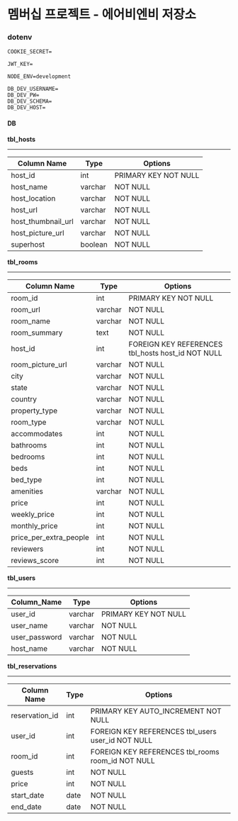 # 멤버십 프로젝트 - 에어비엔비 저장소

### dotenv

```
COOKIE_SECRET=

JWT_KEY=

NODE_ENV=development

DB_DEV_USERNAME=
DB_DEV_PW=
DB_DEV_SCHEMA=
DB_DEV_HOST=
```

#### DB

**tbl_hosts**

---

| ﻿Column Name       | Type    | Options              |
| ------------------ | ------- | -------------------- |
| host_id            | int     | PRIMARY KEY NOT NULL |
| host_name          | varchar | NOT NULL             |
| host_location      | varchar | NOT NULL             |
| host_url           | varchar | NOT NULL             |
| host_thumbnail_url | varchar | NOT NULL             |
| host_picture_url   | varchar | NOT NULL             |
| superhost          | boolean | NOT NULL             |

**tbl_rooms**

---

| ﻿Column Name           | Type    | Options                                           |
| ---------------------- | ------- | ------------------------------------------------- |
| room_id                | int     | PRIMARY KEY NOT NULL                              |
| room_url               | varchar | NOT NULL                                          |
| room_name              | varchar | NOT NULL                                          |
| room_summary           | text    | NOT NULL                                          |
| host_id                | int     | FOREIGN KEY REFERENCES tbl_hosts host_id NOT NULL |
| room_picture_url       | varchar | NOT NULL                                          |
| city                   | varchar | NOT NULL                                          |
| state                  | varchar | NOT NULL                                          |
| country                | varchar | NOT NULL                                          |
| property_type          | varchar | NOT NULL                                          |
| room_type              | varchar | NOT NULL                                          |
| accommodates           | int     | NOT NULL                                          |
| bathrooms              | int     | NOT NULL                                          |
| bedrooms               | int     | NOT NULL                                          |
| beds                   | int     | NOT NULL                                          |
| bed_type               | int     | NOT NULL                                          |
| amenities              | varchar | NOT NULL                                          |
| price                  | int     | NOT NULL                                          |
| weekly_price           | int     | NOT NULL                                          |
| monthly_price          | int     | NOT NULL                                          |
| price_per_extra_people | int     | NOT NULL                                          |
| reviewers              | int     | NOT NULL                                          |
| reviews_score          | int     | NOT NULL                                          |

**tbl_users**

---

| ﻿Column_Name  | Type    | Options              |
| ------------- | ------- | -------------------- |
| user_id       | varchar | PRIMARY KEY NOT NULL |
| user_name     | varchar | NOT NULL             |
| user_password | varchar | NOT NULL             |
| host_name     | varchar | NOT NULL             |

**tbl_reservations**

---

| ﻿Column Name   | Type | Options                                           |
| -------------- | ---- | ------------------------------------------------- |
| reservation_id | int  | PRIMARY KEY AUTO_INCREMENT NOT NULL               |
| user_id        | int  | FOREIGN KEY REFERENCES tbl_users user_id NOT NULL |
| room_id        | int  | FOREIGN KEY REFERENCES tbl_rooms room_id NOT NULL |
| guests         | int  | NOT NULL                                          |
| price          | int  | NOT NULL                                          |
| start_date     | date | NOT NULL                                          |
| end_date       | date | NOT NULL                                          |
